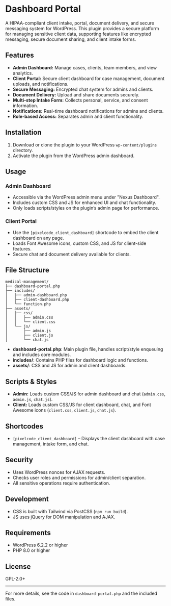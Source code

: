 # Dashboard Portal

A HIPAA-compliant client intake, portal, document delivery, and secure messaging system for WordPress. This plugin provides a secure platform for managing sensitive client data, supporting features like encrypted messaging, secure document sharing, and client intake forms.

## Features

- **Admin Dashboard:** Manage cases, clients, team members, and view analytics.
- **Client Portal:** Secure client dashboard for case management, document uploads, and notifications.
- **Secure Messaging:** Encrypted chat system for admins and clients.
- **Document Delivery:** Upload and share documents securely.
- **Multi-step Intake Form:** Collects personal, service, and consent information.
- **Notifications:** Real-time dashboard notifications for admins and clients.
- **Role-based Access:** Separates admin and client functionality.

## Installation

1. Download or clone the plugin to your WordPress `wp-content/plugins` directory.
2. Activate the plugin from the WordPress admin dashboard.

## Usage

### Admin Dashboard

- Accessible via the WordPress admin menu under "Nexus Dashboard".
- Includes custom CSS and JS for enhanced UI and chat functionality.
- Only loads scripts/styles on the plugin’s admin page for performance.

### Client Portal

- Use the `[pixelcode_client_dashboard]` shortcode to embed the client dashboard on any page.
- Loads Font Awesome icons, custom CSS, and JS for client-side features.
- Secure chat and document delivery available for clients.

## File Structure

```
medical-management/
├── dashboard-portal.php
├── includes/
│   ├── admin-dashboard.php
│   ├── client-dashboard.php
│   └── function.php
├── assets/
│   ├── css/
│   │   ├── admin.css
│   │   └── client.css
│   └── js/
│       ├── admin.js
│       ├── client.js
│       └── chat.js
```

- **dashboard-portal.php**: Main plugin file, handles script/style enqueuing and includes core modules.
- **includes/**: Contains PHP files for dashboard logic and functions.
- **assets/**: CSS and JS for admin and client dashboards.

## Scripts & Styles

- **Admin:** Loads custom CSS/JS for admin dashboard and chat (`admin.css`, `admin.js`, `chat.js`).
- **Client:** Loads custom CSS/JS for client dashboard, chat, and Font Awesome icons (`client.css`, `client.js`, `chat.js`).

## Shortcodes

- `[pixelcode_client_dashboard]` – Displays the client dashboard with case management, intake form, and chat.

## Security

- Uses WordPress nonces for AJAX requests.
- Checks user roles and permissions for admin/client separation.
- All sensitive operations require authentication.

## Development

- CSS is built with Tailwind via PostCSS (`npm run build`).
- JS uses jQuery for DOM manipulation and AJAX.

## Requirements

- WordPress 6.2.2 or higher
- PHP 8.0 or higher

## License

GPL-2.0+

---

For more details, see the code in `dashboard-portal.php` and the included files.
